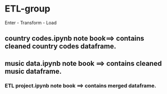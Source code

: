 # ETL-group
Enter - Transform - Load 


## country codes.ipynb   note book==> contains cleaned country codes  dataframe.
## music data.ipynb  note book ==> contains cleaned music dataframe.

### ETL project.ipynb note book ==> contains merged dataframe.
